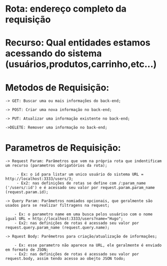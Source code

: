 # Rota: endereço completo da requisição

# Recurso: Qual entidades estamos acessando do sistema (usuários,produtos,carrinho,etc...)


# Metodos de Requisição:

    -> GET: Buscar uma ou mais informações do back-end;

    -> POST: Criar uma nova informação no back-end;

    -> PUT: Atualizar uma informação existente no back-end;

    ->DELETE: Remover uma informação no back-end;

# Parametros de Requisição:

    -> Request Param: Parâmetros que vem na própria rota que indentificam um recurso (parametros obrigatórios da rota);
         
         - Ex: o id para listar um unico usuário do sistema URL = http://localhost:3333/users/3;
         - Ex2: nas definições de rotas se define com /:param_name ('/users/:id') e é acessado seu valor por request.param.param_name (request.param.id);

    -> Query Param: Parâmetros nomiados opcionais, que geralmente são usados para se realizar filtragens na request;

        - Ex: o parametro name em uma busca pelos usuáriso com o nome igual URL = http://localhost:3333/users?name="Hugo";
        - Ex2: nas definições de rotas é acessado seu valor por request.query.param_name (request.query.name);

    -> Rquest Body: Parêmetros para criação/atualização de informações;

        - Ex: esse parametro não aparece na URL, ele geralmente é enviado em formato de JSON;
        - Ex2: nas definições de rotas é acessado seu valor por request.body, assim tendo acesso ao obejto JSON todo;